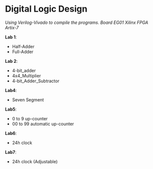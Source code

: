 # Digital Logic Design
_Using Verilog-Vivado to compile the programs. Board EG01 Xilinx FPGA Artix-7_

__Lab 1__: 
* Half-Adder
* Full-Adder

__Lab 2__: 
* 4-bit_adder
* 4x4_Multiplier
* 4-bit_Adder_Subtractor

__Lab4__:
* Seven Segment

__Lab5__:
* 0 to 9 up-counter
* 00 to 99 automatic up-counter 

__Lab6__:
* 24h clock

__Lab7__:
* 24h clock (Adjustable)